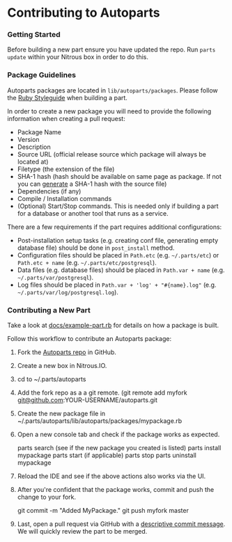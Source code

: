 # Contributing to Autoparts

### Getting Started

Before building a new part ensure you have updated the repo. Run `parts update` within your Nitrous box in order to do this.

### Package Guidelines

Autoparts packages are located in `lib/autoparts/packages`. Please follow the [Ruby Styleguide](https://github.com/styleguide/ruby) when building a part.

In order to create a new package you will need to provide the following information when creating a pull request:

* Package Name
* Version
* Description
* Source URL (official release source which package will always be located at)
* Filetype (the extension of the file)
* SHA-1 hash (hash should be available on same page as package. If not you can [generate](http://hash.online-convert.com/sha1-generator) a SHA-1 hash with the source file)
* Dependencies (if any)
* Compile / Installation commands
* (Optional) Start/Stop commands. This is needed only if building a part for a database or another tool that runs as a service.

There are a few requirements if the part requires additional configurations:

* Post-installation setup tasks (e.g. creating conf file, generating empty database file) should be done in `post_install` method.
* Configuration files should be placed in `Path.etc` (e.g. `~/.parts/etc`) or `Path.etc + name` (e.g. `~/.parts/etc/postgresql`).
* Data files (e.g. database files) should be placed in `Path.var + name` (e.g. `~/.parts/var/postgresql`).
* Log files should be placed in `Path.var + 'log' + "#{name}.log"` (e.g. `~/.parts/var/log/postgresql.log`).

### Contributing a New Part

Take a look at [docs/example-part.rb](https://github.com/nitrous-io/autoparts/tree/master/docs/example-part.rb) for details on how a package is built.

Follow this workflow to contribute an Autoparts package:

1. Fork the [Autoparts repo](https://github.com/nitrous-io/autoparts) in GitHub.
2. Create a new box in Nitrous.IO.
3. cd to ~/.parts/autoparts
4. Add the fork repo as a a git remote. (git remote add myfork git@github.com:YOUR-USERNAME/autoparts.git
5. Create the new package file in ~/.parts/autoparts/lib/autoparts/packages/mypackage.rb
6. Open a new console tab and check if the package works as expected.

    parts search (see if the new package you created is listed)
    parts install mypackage
    parts start (if applicable)
    parts stop
    parts uninstall mypackage

7. Reload the IDE and see if the above actions also works via the UI.
8. After you're confident that the package works, commit and push the change to your fork.
    
    git commit -m "Added MyPackage."
    git push myfork master

9. Last, open a pull request via GitHub with a [descriptive commit message](http://robots.thoughtbot.com/5-useful-tips-for-a-better-commit-message). We will quickly review the part to be merged.
